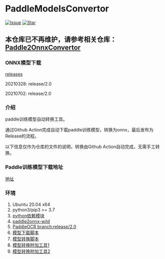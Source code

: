 # PaddleModelsConvertor

[![Issue](https://img.shields.io/github/issues/RapidOCR/PaddleModelsConvertor.svg)](https://github.com/RapidOCR/PaddleModelsConvertor/issues)
[![Star](https://img.shields.io/github/stars/RapidOCR/PaddleModelsConvertor.svg)](https://github.com/RapidOCR/PaddleModelsConvertor)

## 本仓库已不再维护，请参考相关仓库：[Paddle2OnnxConvertor](https://github.com/RapidAI/Paddle2OnnxConvertor)

### ONNX模型下载

[releases](https://github.com/RapidOCR/PaddleModelsConvertor/releases)

20210328: release/2.0

20210702: release/2.0

### 介绍

paddle训练模型自动转换工具。

通过Github Action完成自动下载paddle训练模型，转换为onnx，最后发布为Release的流程。

以下信息仅作为仓库的文件的说明，转换由Github Action自动完成，无需手工转换。

### Paddle训练模型下载地址

[地址](./paddle-model-list.txt)

### 环境

1. Ubuntu 20.04 x64
2. python3/pip3 >= 3.7
3. [python依赖模块](./requirements.txt)
4. [paddle2onnx-wild](https://github.com/RapidOCR/paddle2onnx-wild)
5. [PaddleOCR branch:release/2.0](https://github.com/PaddlePaddle/PaddleOCR)
6. [模型下载脚本](./download-models.sh)
7. [模型转换脚本](./convert-models.sh)
8. [模型转换附加工具1](./export_custom.py)
9. [模型转换附加工具2](./program.py)